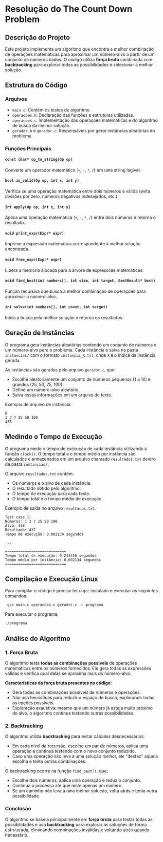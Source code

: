 # Resolução do The Count Down Problem

## Descrição do Projeto

Este projeto implementa um algoritmo que encontra a melhor combinação de operações matemáticas para aproximar um número-alvo a partir de um conjunto de números dados. O código utiliza **força bruta** combinada com **backtracking** para explorar todas as possibilidades e selecionar a melhor solução.

## Estrutura do Código

### Arquivos

- `main.c`: Contém os testes do algoritmo.
- `operacoes.h`: Declaração das funções e estruturas utilizadas.
- `operacoes.c`: Implementação das operações matemáticas e do algoritmo de busca da melhor solução.
- `gerador.h` e `gerador.c`: Responsáveis por gerar instâncias aleatórias do problema.

### Funções Principais

#### `const char* op_to_string(Op op)`

Converte um operador matemático (`+`, `-`, `*`, `/`) em uma string legível.

#### `bool is_valid(Op op, int x, int y)`

Verifica se uma operação matemática entre dois números é válida (evita divisões por zero, números negativos indesejados, etc.).

#### `int apply(Op op, int x, int y)`

Aplica uma operação matemática (`+`, `-`, `*`, `/`) entre dois números e retorna o resultado.

#### `void print_expr(Expr* expr)`

Imprime a expressão matemática correspondente à melhor solução encontrada.

#### `void free_expr(Expr* expr)`

Libera a memória alocada para a árvore de expressões matemáticas.

#### `void find_best(int numbers[], int size, int target, BestResult* best)`

Função recursiva que busca a melhor combinação de operações para aproximar o número-alvo.

#### `int solve(int numbers[], int count, int target)`

Inicia a busca pela melhor solução e retorna os resultados.

## Geração de Instâncias

O programa gera instâncias aleatórias contendo um conjunto de números e um número-alvo para o problema. Cada instância é salva na pasta `instancias/` com o formato `instancia_X.txt`, onde `X` é o índice da instância gerada.

As instâncias são geradas pelo arquivo `gerador.c`, que:

- Escolhe aleatoriamente um conjunto de números pequenos (1 a 10) e grandes (25, 50, 75, 100).
- Define um número-alvo aleatório.
- Salva essas informações em um arquivo de texto.

Exemplo de arquivo de instância:

```
6
1 3 7 25 50 100
438
```

## Medindo o Tempo de Execução

O programa mede o tempo de execução de cada instância utilizando a função `clock()`. O tempo total e o tempo médio por instância são calculados e armazenados em um arquivo chamado `resultados.txt` dentro da pasta `instancias/`.

O arquivo `resultados.txt` contém:

- Os números e o alvo de cada instância.
- O resultado obtido pelo algoritmo.
- O tempo de execução para cada teste.
- O tempo total e o tempo médio de execução.

Exemplo de saída no arquivo `resultados.txt`:

```
Test case 1:
Números: 1 3 7 25 50 100
Alvo: 438
Resultado: 437
Tempo de execução: 0.002134 segundos

...

============================
Tempo total de execução: 0.213456 segundos
Tempo médio por instância: 0.002134 segundos
============================
```

## Compilação e Execução Linux

Para compilar o código é preciso ter o `gcc` instalado e executar os seguintes comandos:

```sh
 gcc main.c operacoes.c gerador.c -o programa
```

Para executar o programa:

```sh
./programa
```

## Análise do Algoritmo

### **1. Força Bruta**

O algoritmo testa **todas as combinações possíveis** de operações matemáticas entre os números fornecidos. Ele gera todas as expressões válidas e verifica qual delas se aproxima mais do número-alvo.

**Características da força bruta presentes no código:**

- Gera todas as combinações possíveis de números e operações.
- Não usa heurísticas para reduzir o espaço de busca, explorando todas as opções possíveis.
- Exploração exaustiva: mesmo que um número já esteja muito próximo do alvo, o algoritmo continua testando outras possibilidades.

### **2. Backtracking**

O algoritmo utiliza **backtracking** para evitar cálculos desnecessários:

- Em cada nível da recursão, escolhe um par de números, aplica uma operação e continua testando com o novo conjunto reduzido.
- Caso uma operação não leve a uma solução melhor, ele "desfaz" aquela escolha e tenta outras combinações.

O backtracking ocorre na função `find_best()`, que:

- Escolhe dois números, aplica uma operação e reduz o conjunto.
- Continua o processo até que reste apenas um número.
- Se um caminho não leva a uma melhor solução, volta atrás e tenta outra possibilidade.

### **Conclusão**

O algoritmo se baseia principalmente em **força bruta** para testar todas as possibilidades e usa **backtracking** para explorar as soluções de forma estruturada, eliminando combinações inválidas e voltando atrás quando necessário.

